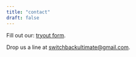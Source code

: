 ```yaml
---
title: "contact"
draft: false
---
```


Fill out our: [tryout form](https://forms.gle/MyZAvp25PPsvSR6S6).

Drop us a line at
[switchbackultimate@gmail.com](mailto:switchbackultimate@gmail.com).